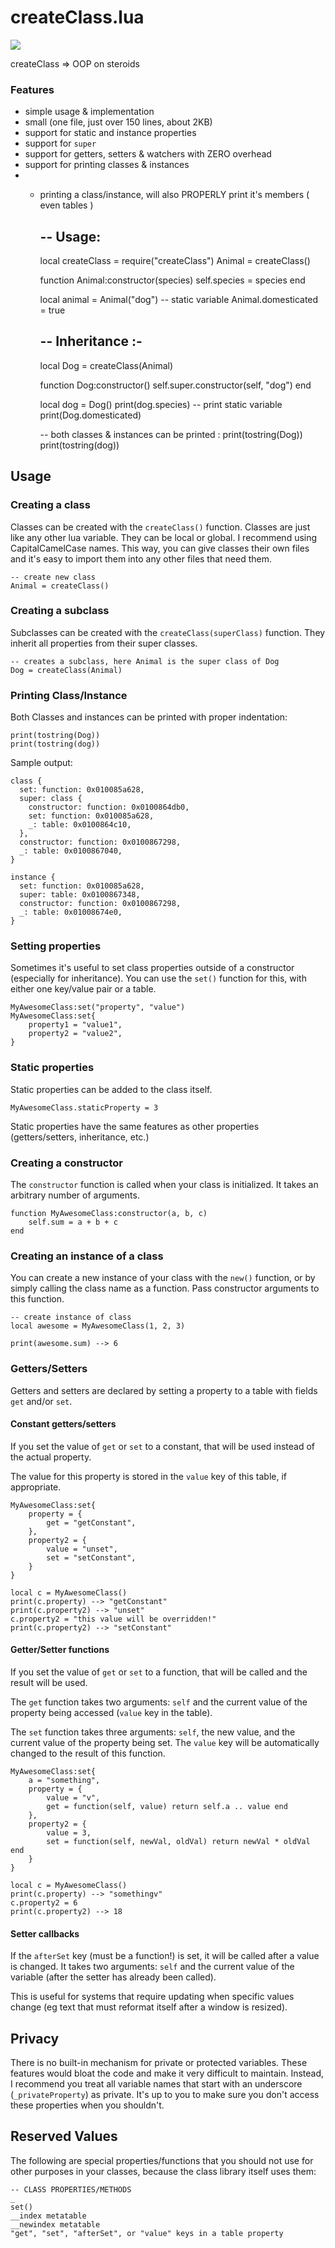 # createClass.lua

<img src="https://travis-ci.org/jonstoler/class.lua.svg" />

createClass => OOP on steroids

### Features

- simple usage & implementation
- small (one file, just over 150 lines, about 2KB)
- support for static and instance properties
- support for `super`
- support for getters, setters & watchers with ZERO overhead
- support for printing classes & instances
- - printing a class/instance, will also PROPERLY print it's members ( even tables )



	-- Usage:
	--------------------------
	local createClass = require("createClass")
	Animal = createClass()

	function Animal:constructor(species)
	    self.species = species
	end

	local animal = Animal("dog")
	-- static variable
	Animal.domesticated = true



	-- Inheritance :-
	-----------------------
	local Dog = createClass(Animal)

	function Dog:constructor()
	    self.super.constructor(self, "dog")
	end

	local dog = Dog()
	print(dog.species)
	-- print static variable
	print(Dog.domesticated)

	-- both classes & instances can be printed : 
	print(tostring(Dog))
	print(tostring(dog))



## Usage

### Creating a class

Classes can be created with the `createClass()` function. Classes are just like any other lua variable. They can be local or global. I recommend using CapitalCamelCase names. This way, you can give classes their own files and it's easy to import them into any other files that need them.

	-- create new class
	Animal = createClass()


### Creating a subclass

Subclasses can be created with the `createClass(superClass)` function. They inherit all properties from their super classes. 

	-- creates a subclass, here Animal is the super class of Dog
	Dog = createClass(Animal)

	
### Printing Class/Instance
Both Classes and instances can be printed with proper indentation:

	print(tostring(Dog))
	print(tostring(dog))

Sample output:
	
	class {
	  set: function: 0x010085a628,
	  super: class {
	    constructor: function: 0x0100864db0,
	    set: function: 0x010085a628,
	    _: table: 0x0100864c10,
	  },
	  constructor: function: 0x0100867298,
	  _: table: 0x0100867040,
	}

	instance {
	  set: function: 0x010085a628,
	  super: table: 0x0100867348,
	  constructor: function: 0x0100867298,
	  _: table: 0x01008674e0,
	}


### Setting properties

Sometimes it's useful to set class properties outside of a constructor (especially for inheritance). You can use the `set()` function for this, with either one key/value pair or a table.

	MyAwesomeClass:set("property", "value")
	MyAwesomeClass:set{
		property1 = "value1",
		property2 = "value2",
	}

### Static properties

Static properties can be added to the class itself.

	MyAwesomeClass.staticProperty = 3

Static properties have the same features as other properties (getters/setters, inheritance, etc.)

### Creating a constructor

The `constructor` function is called when your class is initialized. It takes an arbitrary number of arguments.

	function MyAwesomeClass:constructor(a, b, c)
		self.sum = a + b + c
	end

### Creating an instance of a class

You can create a new instance of your class with the `new()` function, or by simply calling the class name as a function. Pass constructor arguments to this function.

	-- create instance of class
	local awesome = MyAwesomeClass(1, 2, 3)

	print(awesome.sum) --> 6

### Getters/Setters

Getters and setters are declared by setting a property to a table with fields `get` and/or `set`.

#### Constant getters/setters

If you set the value of `get` or `set` to a constant, that will be used instead of the actual property.

The value for this property is stored in the `value` key of this table, if appropriate.

	MyAwesomeClass:set{
		property = {
			get = "getConstant",
		},
		property2 = {
			value = "unset",
			set = "setConstant",
		}
	}

	local c = MyAwesomeClass()
	print(c.property) --> "getConstant"
	print(c.property2) --> "unset"
	c.property2 = "this value will be overridden!"
	print(c.property2) --> "setConstant"

#### Getter/Setter functions

If you set the value of `get` or `set` to a function, that will be called and the result will be used.

The `get` function takes two arguments: `self` and the current value of the property being accessed (`value` key in the table).

The `set` function takes three arguments: `self`, the new value, and the current value of the property being set. The `value` key will be automatically changed to the result of this function.

	MyAwesomeClass:set{
		a = "something",
		property = {
			value = "v",
			get = function(self, value) return self.a .. value end
		},
		property2 = {
			value = 3,
			set = function(self, newVal, oldVal) return newVal * oldVal end
		}
	}

	local c = MyAwesomeClass()
	print(c.property) --> "somethingv"
	c.property2 = 6
	print(c.property2) --> 18

#### Setter callbacks

If the `afterSet` key (must be a function!) is set, it will be called after a value is changed. It takes two arguments: `self` and the current value of the variable (after the setter has already been called).

This is useful for systems that require updating when specific values change (eg text that must reformat itself after a window is resized).

## Privacy

There is no built-in mechanism for private or protected variables. These features would bloat the code and make it very difficult to maintain. Instead, I recommend you treat all variable names that start with an underscore (`_privateProperty`) as private. It's up to you to make sure you don't access these properties when you shouldn't.

## Reserved Values

The following are special properties/functions that you should not use for other purposes in your classes, because the class library itself uses them:

	-- CLASS PROPERTIES/METHODS
	_
	set()
	__index metatable
	__newindex metatable
	"get", "set", "afterSet", or "value" keys in a table property
